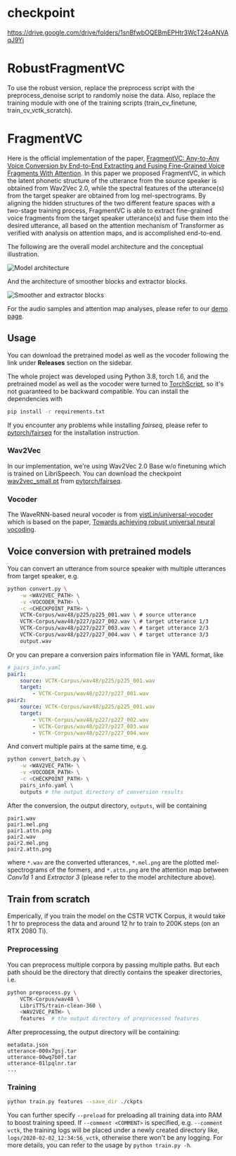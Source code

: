 # checkpoint 
https://drive.google.com/drive/folders/1snBfwbOQEBmEPHtr3WcT24oANVAqJ9Yj

# RobustFragmentVC
To use the robust version, replace the preprocess script with the preprocess_denoise script to randomly noise the data. Also, replace the training module with one of the training scripts (train_cv_finetune, train_cv_vctk_scratch).

# FragmentVC

Here is the official implementation of the paper, [FragmentVC: Any-to-Any Voice Conversion by End-to-End Extracting and Fusing Fine-Grained Voice Fragments With Attention](https://arxiv.org/abs/2010.14150).
In this paper we proposed FragmentVC, in which the latent phonetic structure of the utterance from the source speaker is obtained from Wav2Vec 2.0, while the spectral features of the utterance(s) from the target speaker are obtained from log mel-spectrograms.
By aligning the hidden structures of the two different feature spaces with a two-stage training process, FragmentVC is able to extract fine-grained voice fragments from the target speaker utterance(s) and fuse them into the desired utterance, all based on the attention mechanism of Transformer as verified with analysis on attention maps, and is accomplished end-to-end.

The following are the overall model architecture and the conceptual illustration.

![Model architecture](docs/imgs/model_arch.png)

And the architecture of smoother blocks and extractor blocks.

![Smoother and extractor blocks](docs/imgs/smoother_extractor.png)

For the audio samples and attention map analyses, please refer to our [demo page](https://yistlin.github.io/FragmentVC/).

## Usage

You can download the pretrained model as well as the vocoder following the link under **Releases** section on the sidebar.

The whole project was developed using Python 3.8, torch 1.6, and the pretrained model as well as the vocoder were turned to [TorchScript](https://pytorch.org/docs/stable/jit.html), so it's not guaranteed to be backward compatible.
You can install the dependencies with

```bash
pip install -r requirements.txt
```

If you encounter any problems while installing *fairseq*, please refer to [pytorch/fairseq](https://github.com/pytorch/fairseq) for the installation instruction.

### Wav2Vec

In our implementation, we're using Wav2Vec 2.0 Base w/o finetuning which is trained on LibriSpeech.
You can download the checkpoint [wav2vec_small.pt](https://dl.fbaipublicfiles.com/fairseq/wav2vec/wav2vec_small.pt) from [pytorch/fairseq](https://github.com/pytorch/fairseq).

### Vocoder

The WaveRNN-based neural vocoder is from [yistLin/universal-vocoder](https://github.com/yistLin/universal-vocoder) which is based on the paper, [Towards achieving robust universal neural vocoding](https://arxiv.org/abs/1811.06292).

## Voice conversion with pretrained models

You can convert an utterance from source speaker with multiple utterances from target speaker, e.g.
```bash
python convert.py \
    -w <WAV2VEC_PATH> \
    -v <VOCODER_PATH> \
    -c <CHECKPOINT_PATH> \
    VCTK-Corpus/wav48/p225/p225_001.wav \ # source utterance
    VCTK-Corpus/wav48/p227/p227_002.wav \ # target utterance 1/3
    VCTK-Corpus/wav48/p227/p227_003.wav \ # target utterance 2/3
    VCTK-Corpus/wav48/p227/p227_004.wav \ # target utterance 3/3
    output.wav
```

Or you can prepare a conversion pairs information file in YAML format, like
```YAML
# pairs_info.yaml
pair1:
    source: VCTK-Corpus/wav48/p225/p225_001.wav
    target:
        - VCTK-Corpus/wav48/p227/p227_001.wav
pair2:
    source: VCTK-Corpus/wav48/p225/p225_001.wav
    target:
        - VCTK-Corpus/wav48/p227/p227_002.wav
        - VCTK-Corpus/wav48/p227/p227_003.wav
        - VCTK-Corpus/wav48/p227/p227_004.wav
```

And convert multiple pairs at the same time, e.g.
```bash
python convert_batch.py \
    -w <WAV2VEC_PATH> \
    -v <VOCODER_PATH> \
    -c <CHECKPOINT_PATH> \
    pairs_info.yaml \
    outputs # the output directory of conversion results
```

After the conversion, the output directory, `outputs`, will be containing
```text
pair1.wav
pair1.mel.png
pair1.attn.png
pair2.wav
pair2.mel.png
pair2.attn.png
```
where `*.wav` are the converted utterances, `*.mel.png` are the plotted mel-spectrograms of the formers, and `*.attn.png` are the attention map between *Conv1d 1* and *Extractor 3* (please refer to the model architecture above).

## Train from scratch

Emperically, if you train the model on the CSTR VCTK Corpus, it would take 1 hr to preprocess the data and around 12 hr to train to 200K steps (on an RTX 2080 Ti).

### Preprocessing

You can preprocess multiple corpora by passing multiple paths.
But each path should be the directory that directly contains the speaker directories,
i.e.
```bash
python preprocess.py \
    VCTK-Corpus/wav48 \
    LibriTTS/train-clean-360 \
    <WAV2VEC_PATH> \
    features  # the output directory of preprocessed features
```

After preprocessing, the output directory will be containing:
```text
metadata.json
utterance-000x7gsj.tar
utterance-00wq7b0f.tar
utterance-01lpqlnr.tar
...
```

### Training

```bash
python train.py features --save_dir ./ckpts
```

You can further specify `--preload` for preloading all training data into RAM to boost training speed.
If `--comment <COMMENT>` is specified, e.g. `--comment vctk`, the training logs will be placed under a newly created directory like, `logs/2020-02-02_12:34:56_vctk`, otherwise there won't be any logging.
For more details, you can refer to the usage by `python train.py -h`.
